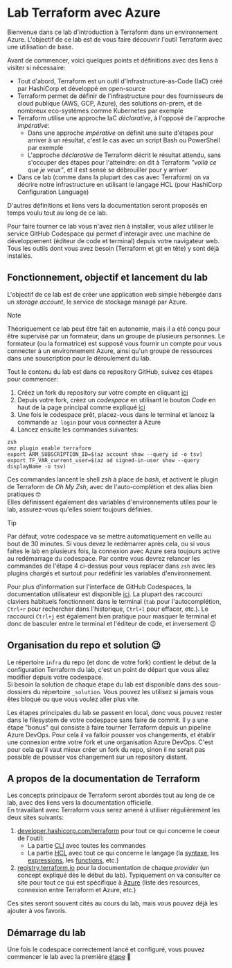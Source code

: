# Lab Terraform avec Azure

Bienvenue dans ce lab d'introduction à Terraform dans un environnement Azure. L'objectif de ce lab est de vous faire découvrir l'outil Terraform avec une utilisation de base.  

Avant de commencer, voici quelques points et définitions avec des liens à visiter si nécessaire:
- Tout d'abord, Terraform est un outil d'Infrastructure-as-Code (IaC) créé par HashiCorp et développé en open-source
- Terraform permet de définir de l'infrastructure pour des fournisseurs de cloud publique (AWS, GCP, Azure), des solutions on-prem, et de nombreux eco-systèmes comme Kubernetes par exemple
- Terraform utilise une approche IaC _déclarative_, à l'opposé de l'approche _impérative_:
    - Dans une approche _impérative_ on définit une suite d'étapes pour arriver à un résultat, c'est le cas avec un script Bash ou PowerShell par exemple
    - L'approche _déclarative_ de Terraform décrit le résultat attendu, sans s'occuper des étapes pour l'atteindre: on dit à Terraform _"voilà ce que je veux"_, et il est sensé se débrouiller pour y arriver
- Dans ce lab (comme dans la plupart des cas avec Terraform) on va décrire notre infrastructure en utilisant le langage HCL (pour HashiCorp Configuration Language)

D'autres définitions et liens vers la documentation seront proposés en temps voulu tout au long de ce lab.

Pour faire tourner ce lab vous n'avez rien à installer, vous allez utiliser le service GitHub Codespace qui permet d'interagir avec une machine de développement (éditeur de code et terminal) depuis votre navigateur web. Tous les outils dont vous avez besoin (Terraform et git en tête) y sont déjà installés.  

## Fonctionnement, objectif et lancement du lab
L'objectif de ce lab est de créer une application web simple hébergée dans un _storage account_, le service de stockage managé par Azure.  

> [!NOTE]
> Théoriquement ce lab peut être fait en autonomie, mais il a été conçu pour être supervisé par un formateur, dans un groupe de plusieurs personnes. Le formateur (ou la formatrice) est supposé vous fournir un compte pour vous connecter à un environnement Azure, ainsi qu'un groupe de ressources dans une souscription pour le déroulement du lab.

Tout le contenu du lab est dans ce repository GitHub, suivez ces étapes pour commencer:
1. Créez un fork du repository sur votre compte en cliquant [ici](https://github.com/xaviermignot/terraform-azure-lab/fork)
2. Depuis votre fork, créez un _codespace_ en utilisant le bouton _Code_ en haut de la page principal comme expliqué [ici](https://docs.github.com/en/codespaces/developing-in-a-codespace/creating-a-codespace-for-a-repository#creating-a-codespace-for-a-repository)
3. Une fois le codespace prêt, placez-vous dans le terminal et lancez la commande `az login` pour vous connecter à Azure
4. Lancez ensuite les commandes suivantes:
```shell
zsh
omz plugin enable terraform
export ARM_SUBSCRIPTION_ID=$(az account show --query id -o tsv)
export TF_VAR_current_user=$(az ad signed-in-user show --query displayName -o tsv)
```
Ces commandes lancent le shell _zsh_ à place de _bash_, et activent le plugin de Terraform de _Oh My Zsh_, avec de l'auto-complétion et des alias bien pratiques 🤓  
Elles définissent également des variables d'environnements utiles pour le lab, assurez-vous qu'elles soient toujours définies.

> [!TIP]
> Par défaut, votre codespace va se mettre automatiquement en veille au bout de 30 minutes. Si vous devez le redémarrer après cela, ou si vous faites le lab en plusieurs fois, la connexion avec Azure sera toujours active au redémarrage du codespace. Par contre vous devrez relancer les commandes de l'étape 4 ci-dessus pour vous replacer dans `zsh` avec les plugins chargés et surtout pour redéfinir les variables d'environnement.

Pour plus d'information sur l'interface de GitHub Codespaces, la documentation utilisateur est disponible [ici](https://docs.github.com/en/codespaces/developing-in-a-codespace/developing-in-a-codespace). La plupart des raccourci claviers habituels fonctionnent dans le terminal (`tab` pour l'autocomplétion, `Ctrl+r` pour rechercher dans l'historique, `Ctrl+l` pour effacer, etc.). Le raccourci `Ctrl+j` est également bien pratique pour masquer le terminal et donc de basculer entre le terminal et l'éditeur de code, et inversement 😉

## Organisation du repo et solution 😉
Le répertoire `infra` du repo (et donc de votre fork) contient le début de la configuration Terraform du lab, c'est un point de départ que vous allez modifier depuis votre codespace.  
Si besoin la solution de chaque étape du lab est disponible dans des sous-dossiers du répertoire `_solution`. Vous pouvez les utilisez si jamais vous êtes bloqué ou que vous voulez aller plus vite.  

Les étapes principales du lab se passent en local, donc vous pouvez rester dans le filesystem de votre codespace sans faire de commit. Il y a une étape "bonus" qui consiste à faire tourner Terraform depuis un pipeline Azure DevOps. Pour cela il va falloir pousser vos changements, et établir une connexion entre votre fork et une organisation Azure DevOps. C'est pour cela qu'il vaut mieux créer un fork du repo, sinon il ne serait pas possible de pousser vos changement sur un repository distant.

## A propos de la documentation de Terraform
Les concepts principaux de Terraform seront abordés tout au long de ce lab, avec des liens vers la documentation officielle.  
En travaillant avec Terraform vous serez amené à utiliser régulièrement les deux sites suivants:
1. [developer.hashicorp.com/terraform](https://developer.hashicorp.com/terraform) pour tout ce qui concerne le coeur de l'outil:
    - La partie [CLI](https://developer.hashicorp.com/terraform/cli) avec toutes les commandes
    - La partie [HCL](https://developer.hashicorp.com/terraform/language) avec tout ce qui concerne le langage (la [syntaxe](https://developer.hashicorp.com/terraform/language/syntax), les [expressions](https://developer.hashicorp.com/terraform/language/expressions), les [functions](https://developer.hashicorp.com/terraform/language/functions), etc.)
2. [registry.terraform.io](https://registry.terraform.io/) pour la documentation de chaque _provider_ (un concept expliqué dès le début du lab). Typiquement on va consulter ce site pour tout ce qui est spécifique à [Azure](https://registry.terraform.io/providers/hashicorp/azurerm/latest) (liste des resources, connexion entre Terraform et Azure, etc.)

Ces sites seront souvent cités au cours du lab, mais vous pouvez déjà les ajouter à vos favoris.

## Démarrage du lab
Une fois le codespace correctement lancé et configuré, vous pouvez commencer le lab avec la première [étape](/docs/step01-simpleExample.md) 🚀
